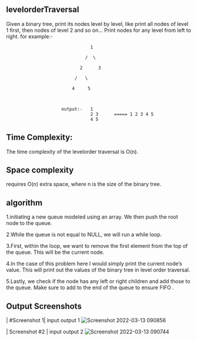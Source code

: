## levelorderTraversal
Given a binary tree, print its nodes level by level, like print all nodes of level 1 first, then nodes of level 2 and so on… Print nodes for any level from left to right.
for example:-

                                    1
                                    
                                  /  \
                                  
                                2      3
                                
                              /   \
                              
                             4     5
                             
                             
                            
                         output:-   1
                                    2 3      ===== 1 2 3 4 5
                                    4 5
                         
## Time Complexity:
The time complexity of the levelorder traversal is O(n).
## Space complexity 
requires O(n) extra space, where n is the size of the binary tree.

## algorithm
1.initiating a new queue modeled using an array. We then push the root node to the queue.

2.While the queue is not equal to NULL, we will run a while loop.

3.First, within the loop, we want to remove the first element from the top of the queue. This will be the current node.

4.In the case of this problem here I would simply print the current node’s value. This will print out the values of the binary tree in level order traversal.

5.Lastly, we check if the node has any left or right children and add those to the queue. Make sure to add to the end of the queue to ensure FIFO
.
## Output Screenshots
| #Screenshot 1|
input output 1
![Screenshot 2022-03-13 090856](https://user-images.githubusercontent.com/78430607/158042584-fae4612e-fe0d-4657-89f2-dce2463f7e14.png)

| Screenshot #2  |
input output 2
![Screenshot 2022-03-13 090744](https://user-images.githubusercontent.com/78430607/158042595-b31e0829-f0ee-4d27-8b0d-c8d6f9870999.png)



